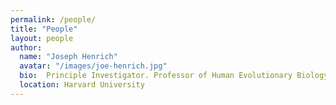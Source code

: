 ```yaml
---
permalink: /people/
title: "People"
layout: people
author:
  name: "Joseph Henrich"
  avatar: "/images/joe-henrich.jpg"
  bio:  Principle Investigator. Professor of Human Evolutionary Biology
  location: Harvard University
---
```

